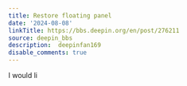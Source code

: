 ```yaml
---
title: Restore floating panel
date: '2024-08-08'
linkTitle: https://bbs.deepin.org/en/post/276211
source: deepin_bbs
description:  deepinfan169 
disable_comments: true
---
```

I would li
